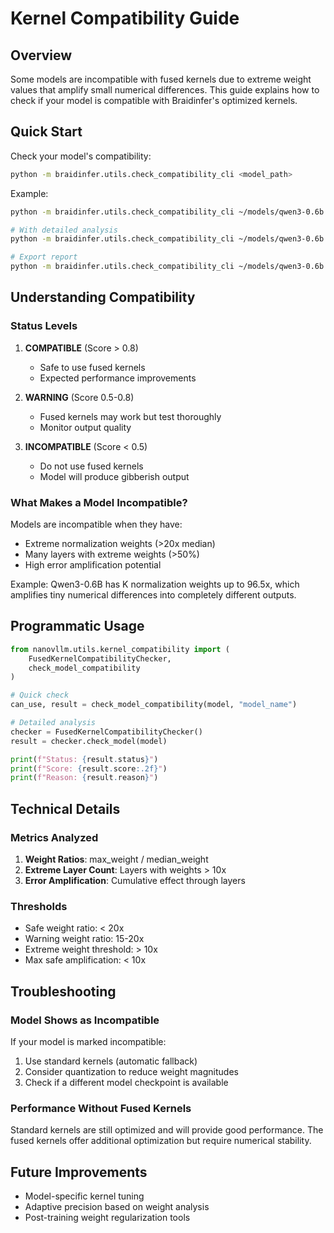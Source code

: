 # Kernel Compatibility Guide

## Overview

Some models are incompatible with fused kernels due to extreme weight values that amplify small numerical differences. This guide explains how to check if your model is compatible with Braidinfer's optimized kernels.

## Quick Start

Check your model's compatibility:

```bash
python -m braidinfer.utils.check_compatibility_cli <model_path>
```

Example:
```bash
python -m braidinfer.utils.check_compatibility_cli ~/models/qwen3-0.6b

# With detailed analysis
python -m braidinfer.utils.check_compatibility_cli ~/models/qwen3-0.6b --verbose

# Export report
python -m braidinfer.utils.check_compatibility_cli ~/models/qwen3-0.6b --export report.txt
```

## Understanding Compatibility

### Status Levels

1. **COMPATIBLE** (Score > 0.8)
   - Safe to use fused kernels
   - Expected performance improvements

2. **WARNING** (Score 0.5-0.8)
   - Fused kernels may work but test thoroughly
   - Monitor output quality

3. **INCOMPATIBLE** (Score < 0.5)
   - Do not use fused kernels
   - Model will produce gibberish output

### What Makes a Model Incompatible?

Models are incompatible when they have:
- Extreme normalization weights (>20x median)
- Many layers with extreme weights (>50%)
- High error amplification potential

Example: Qwen3-0.6B has K normalization weights up to 96.5x, which amplifies tiny numerical differences into completely different outputs.

## Programmatic Usage

```python
from nanovllm.utils.kernel_compatibility import (
    FusedKernelCompatibilityChecker,
    check_model_compatibility
)

# Quick check
can_use, result = check_model_compatibility(model, "model_name")

# Detailed analysis
checker = FusedKernelCompatibilityChecker()
result = checker.check_model(model)

print(f"Status: {result.status}")
print(f"Score: {result.score:.2f}")
print(f"Reason: {result.reason}")
```

## Technical Details

### Metrics Analyzed

1. **Weight Ratios**: max_weight / median_weight
2. **Extreme Layer Count**: Layers with weights > 10x
3. **Error Amplification**: Cumulative effect through layers

### Thresholds

- Safe weight ratio: < 20x
- Warning weight ratio: 15-20x
- Extreme weight threshold: > 10x
- Max safe amplification: < 10x

## Troubleshooting

### Model Shows as Incompatible

If your model is marked incompatible:
1. Use standard kernels (automatic fallback)
2. Consider quantization to reduce weight magnitudes
3. Check if a different model checkpoint is available

### Performance Without Fused Kernels

Standard kernels are still optimized and will provide good performance. The fused kernels offer additional optimization but require numerical stability.

## Future Improvements

- Model-specific kernel tuning
- Adaptive precision based on weight analysis
- Post-training weight regularization tools